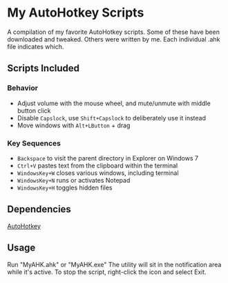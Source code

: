 My AutoHotkey Scripts
=====================

A compilation of my favorite AutoHotkey scripts.
Some of these have been downloaded and tweaked. Others were
written by me. Each individual .ahk file indicates which.


Scripts Included
----------------

### Behavior

- Adjust volume with the mouse wheel, and mute/unmute with middle button click
- Disable `Capslock`, use `Shift+Capslock` to deliberately use it instead
- Move windows with `Alt+LButton` + drag

### Key Sequences

- `Backspace` to visit the parent directory in Explorer on Windows 7
- `Ctrl+V` pastes text from the clipboard within the terminal
- `WindowsKey+W` closes various windows, including terminal
- `WindowsKey+N` runs or activates Notepad
- `WindowsKey+H` toggles hidden files


Dependencies
------------

[AutoHotkey][]


Usage
-----

Run "MyAHK.ahk" or "MyAHK.exe" The utility will sit in the notification area
while it's active. To stop the script, right-click the icon and select Exit.


[AutoHotkey]: http://www.autohotkey.com/

